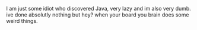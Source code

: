 I am just some idiot who discovered Java, very lazy and im also very dumb.
ive done absolutly nothing but hey? when your board you brain does some weird things.
